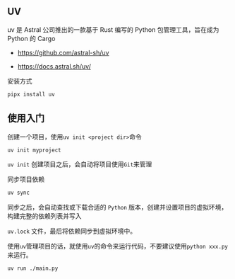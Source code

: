 ## UV

uv 是 Astral 公司推出的一款基于 Rust 编写的 Python 包管理工具，旨在成为 Python 的 Cargo

- <https://github.com/astral-sh/uv>

- <https://docs.astral.sh/uv/>

安装方式

```bash
pipx install uv
```

## 使用入门

创建一个项目，使用`uv init <project dir>`命令

```bash
uv init myproject
```

`uv init` 创建项目之后，会自动将项目使用`Git`来管理

同步项目依赖

```bash
uv sync
```

同步之后，会自动查找或下载合适的 `Python` 版本，创建并设置项目的虚拟环境，构建完整的依赖列表并写入

`uv.lock` 文件，最后将依赖同步到虚拟环境中。

使用`uv`管理项目的话，就使用`uv`的命令来运行代码，不要建议使用`python xxx.py`来运行。

```bash
uv run ./main.py
```

